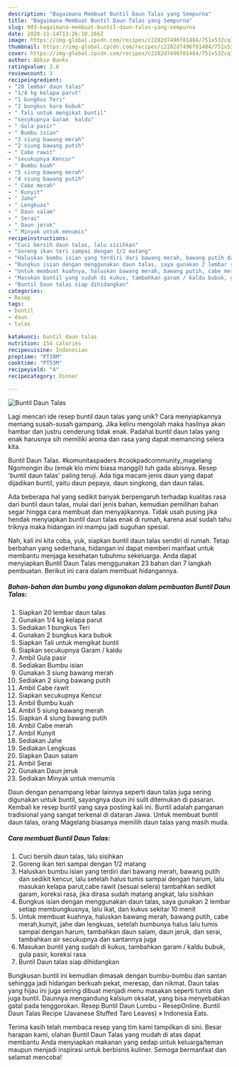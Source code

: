 ```yaml
---
description: "Bagaimana Membuat Buntil Daun Talas yang Sempurna"
title: "Bagaimana Membuat Buntil Daun Talas yang Sempurna"
slug: 903-bagaimana-membuat-buntil-daun-talas-yang-sempurna
date: 2020-11-14T13:26:10.266Z
image: https://img-global.cpcdn.com/recipes/c2282d7496f81484/751x532cq70/buntil-daun-talas-foto-resep-utama.jpg
thumbnail: https://img-global.cpcdn.com/recipes/c2282d7496f81484/751x532cq70/buntil-daun-talas-foto-resep-utama.jpg
cover: https://img-global.cpcdn.com/recipes/c2282d7496f81484/751x532cq70/buntil-daun-talas-foto-resep-utama.jpg
author: Abbie Banks
ratingvalue: 3.6
reviewcount: 3
recipeingredient:
- "20 lembar daun talas"
- "1/4 kg kelapa parut"
- "1 bungkus Teri"
- "2 bungkus kara bubuk"
- " Tali untuk mengikat buntil"
- "secukupnya Garam  kaldu"
- " Gula pasir"
- " Bumbu isian"
- "3 siung bawang merah"
- "2 siung bawang putih"
- " Cabe rawit"
- "secukupnya Kencur"
- " Bumbu kuah"
- "5 siung bawang merah"
- "4 siung bawang putih"
- " Cabe merah"
- " Kunyit"
- " Jahe"
- " Lengkuas"
- " Daun salam"
- " Serai"
- " Daun jeruk"
- " Minyak untuk menumis"
recipeinstructions:
- "Cuci bersih daun talas, lalu sisihkan"
- "Goreng ikan teri sampai dengan 1/2 matang"
- "Haluskan bumbu isian yang terdiri dari bawang merah, bawang putih dan sedikit kencur, lalu setelah halus tumis sampai dengan harum, lalu masukan kelapa parut,cabe rawit (sesuai selera) tambahkan sedikit garam, koreksi rasa, jika dirasa sudah matang angkat, lalu sisihkan"
- "Bungkus isian dengan menggunakan daun talas, saya gunakan 2 lembar setiap membungkusnya, lalu ikat, dan kukus sekitar 10 menit"
- "Untuk membuat kuahnya, haluskan bawang merah, bawang putih, cabe merah,kunyit, jahe dan lengkuas, setelah bumbunya halus lalu tumis sampai dengan harum, tambahkan daun salam, daun jeruk, dan serai, tambahkan air secukupnya dan santannya juga"
- "Masukan buntil yang sudah di kukus, tambahkan garam / kaldu bubuk, gula pasir, koreksi rasa"
- "Buntil Daun talas siap dihidangkan"
categories:
- Resep
tags:
- buntil
- daun
- talas

katakunci: buntil daun talas 
nutrition: 154 calories
recipecuisine: Indonesian
preptime: "PT10M"
cooktime: "PT53M"
recipeyield: "4"
recipecategory: Dinner

---
```



![Buntil Daun Talas](https://img-global.cpcdn.com/recipes/c2282d7496f81484/751x532cq70/buntil-daun-talas-foto-resep-utama.jpg)

Lagi mencari ide resep buntil daun talas yang unik? Cara menyiapkannya memang susah-susah gampang. Jika keliru mengolah maka hasilnya akan hambar dan justru cenderung tidak enak. Padahal buntil daun talas yang enak harusnya sih memiliki aroma dan rasa yang dapat memancing selera kita.

Buntil Daun Talas. #komunitaspaders #cookpadcommunity_magelang Ngomongin ibu (emak klo mimi biasa manggil) tuh gada abisnya. Resep &#39;buntil daun talas&#39; paling teruji. Ada tiga macam jenis daun yang dapat dijadikan buntil, yaitu daun pepaya, daun singkong, dan daun talas.

Ada beberapa hal yang sedikit banyak berpengaruh terhadap kualitas rasa dari buntil daun talas, mulai dari jenis bahan, kemudian pemilihan bahan segar hingga cara membuat dan menyajikannya. Tidak usah pusing jika hendak menyiapkan buntil daun talas enak di rumah, karena asal sudah tahu triknya maka hidangan ini mampu jadi suguhan spesial.


Nah, kali ini kita coba, yuk, siapkan buntil daun talas sendiri di rumah. Tetap berbahan yang sederhana, hidangan ini dapat memberi manfaat untuk membantu menjaga kesehatan tubuhmu sekeluarga. Anda dapat menyiapkan Buntil Daun Talas menggunakan 23 bahan dan 7 langkah pembuatan. Berikut ini cara dalam membuat hidangannya.

<!--inarticleads1-->

##### Bahan-bahan dan bumbu yang digunakan dalam pembuatan Buntil Daun Talas:

1. Siapkan 20 lembar daun talas
1. Gunakan 1/4 kg kelapa parut
1. Sediakan 1 bungkus Teri
1. Gunakan 2 bungkus kara bubuk
1. Siapkan  Tali untuk mengikat buntil
1. Siapkan secukupnya Garam / kaldu
1. Ambil  Gula pasir
1. Sediakan  Bumbu isian
1. Gunakan 3 siung bawang merah
1. Sediakan 2 siung bawang putih
1. Ambil  Cabe rawit
1. Siapkan secukupnya Kencur
1. Ambil  Bumbu kuah
1. Ambil 5 siung bawang merah
1. Siapkan 4 siung bawang putih
1. Ambil  Cabe merah
1. Ambil  Kunyit
1. Sediakan  Jahe
1. Sediakan  Lengkuas
1. Siapkan  Daun salam
1. Ambil  Serai
1. Gunakan  Daun jeruk
1. Sediakan  Minyak untuk menumis


Daun dengan penampang lebar lainnya seperti daun talas juga sering digunakan untuk buntil, sayangnya daun ini sulit ditemukan di pasaran. Kembali ke resep buntil yang saya posting kali ini. Buntil adalah panganan tradisional yang sangat terkenal di dataran Jawa. Untuk membuat buntil daun talas, orang Magelang biasanya memilih daun talas yang masih muda. 

<!--inarticleads2-->

##### Cara membuat Buntil Daun Talas:

1. Cuci bersih daun talas, lalu sisihkan
1. Goreng ikan teri sampai dengan 1/2 matang
1. Haluskan bumbu isian yang terdiri dari bawang merah, bawang putih dan sedikit kencur, lalu setelah halus tumis sampai dengan harum, lalu masukan kelapa parut,cabe rawit (sesuai selera) tambahkan sedikit garam, koreksi rasa, jika dirasa sudah matang angkat, lalu sisihkan
1. Bungkus isian dengan menggunakan daun talas, saya gunakan 2 lembar setiap membungkusnya, lalu ikat, dan kukus sekitar 10 menit
1. Untuk membuat kuahnya, haluskan bawang merah, bawang putih, cabe merah,kunyit, jahe dan lengkuas, setelah bumbunya halus lalu tumis sampai dengan harum, tambahkan daun salam, daun jeruk, dan serai, tambahkan air secukupnya dan santannya juga
1. Masukan buntil yang sudah di kukus, tambahkan garam / kaldu bubuk, gula pasir, koreksi rasa
1. Buntil Daun talas siap dihidangkan


Bungkusan buntil ini kemudian dimasak dengan bumbu-bumbu dan santan sehingga jadi hidangan berkuah pekat, meresap, dan nikmat. Daun talas yang hijau ini juga sering dibuat menjadi menu masakan seperti tumis dan juga buntil. Daunnya mengandung kalsium oksalat, yang bisa menyebabkan gatal pada tenggorokan. Resep Buntil Daun Lumbu - ResepOnline. Buntil Daun Talas Recipe (Javanese Stuffed Taro Leaves) » Indonesia Eats. 

Terima kasih telah membaca resep yang tim kami tampilkan di sini. Besar harapan kami, olahan Buntil Daun Talas yang mudah di atas dapat membantu Anda menyiapkan makanan yang sedap untuk keluarga/teman maupun menjadi inspirasi untuk berbisnis kuliner. Semoga bermanfaat dan selamat mencoba!
